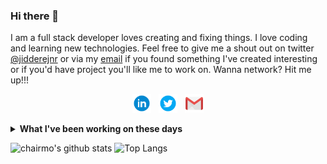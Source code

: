 ### Hi there 👋

I am a full stack developer loves creating and fixing things. I love coding and learning new technologies. 
Feel free to give me a shout out on twitter [@jidderejnr](https://twitter.com/jidderejnr) or via my [email](mailto:young4moni@gmail.com) if you found something I've created interesting or if you'd have project you'll like me to work on. Wanna network? Hit me up!!!

<p align='center'>
<a href="https://www.linkedin.com/in/jidderejnr/"><img height="30" src="https://github.com/chairmo/chairmo/blob/master/linkedin.png?raw=true"></a>&nbsp;&nbsp;
<a href="https://twitter.com/jidderejnr"><img height="30" src="https://github.com/chairmo/chairmo/blob/master/twitter.png?raw=true"></a>&nbsp;&nbsp;
<a href="mailto:young4moni@gmail.com"><img height="30" src="https://github.com/chairmo/chairmo/blob/master/mail.png?raw=true"></a>
</p>

<details>
 <summary><strong>What I've been working on these days</strong></summary>
 <ul>
   <li> Efficient software architecture </li>
   <li> Spring Batch and Microservice architecture </li>
   <li> Spring Cloud </li>

   <li> Kubernetes</li>
   <li> Vue Framework</li>
  </ul>
</details>

![chairmo's github stats](https://github-readme-stats.vercel.app/api?username=chairmo&hide=contribs,prs&show_icons=true&hide_border=true&title_color=000)
![Top Langs](https://github-readme-stats.vercel.app/api/top-langs/?username=chairmo&layout=compact&hide_border=true)

<!--
**chairmo/chairmo** is a ✨ _special_ ✨ repository because its `README.md` (this file) appears on your GitHub profile.

Here are some ideas to get you started:

- 🔭 I’m currently working on ...
- 🌱 I’m currently learning ...
- 👯 I’m looking to collaborate on ...
- 🤔 I’m looking for help with ...
- 💬 Ask me about ...
- 📫 How to reach me: ...
- 😄 Pronouns: ...
- ⚡ Fun fact: ...
-->
